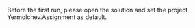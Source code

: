 Before the first run, please open the solution and set the project Yermolchev.Assignment as default.
